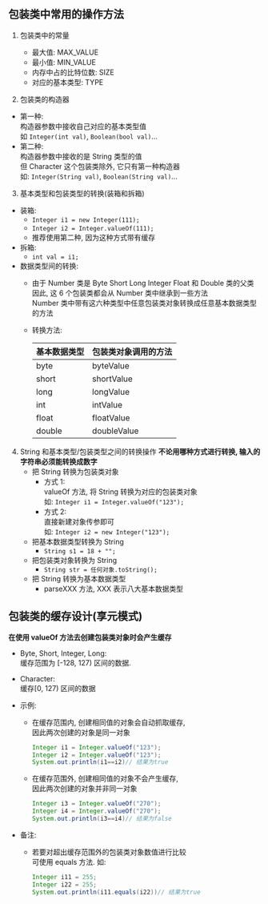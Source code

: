 ## 包装类中常用的操作方法
1. 包装类中的常量  
   - 最大值: MAX_VALUE
   - 最小值: MIN_VALUE
   - 内存中占的比特位数: SIZE
   - 对应的基本类型: TYPE
  
2. 包装类的构造器
- 第一种:  
  构造器参数中接收自己对应的基本类型值  
  如 `Integer(int val)`, `Boolean(bool val)`...
- 第二种:  
  构造器参数中接收的是 String 类型的值  
  但 Character 这个包装类除外, 它只有第一种构造器   
  如: `Integer(String val)`, `Boolean(String val)`...

3. 基本类型和包装类型的转换(装箱和拆箱)
- 装箱:  
  - `Integer i1 = new Integer(111);`
  - `Integer i2 = Integer.valueOf(111);`
  - 推荐使用第二种, 因为这种方式带有缓存
- 拆箱:  
  - `int val = i1;`
- 数据类型间的转换:  
  - 由于 Number 类是 Byte Short Long Integer Float 和 Double 类的父类  
    因此, 这 6 个包装类都会从 Number 类中继承到一些方法  
    Number 类中带有这六种类型中任意包装类对象转换成任意基本数据类型的方法
  - 转换方法:  
  
    基本数据类型| 包装类对象调用的方法  
    -|-  
    byte| byteValue
    short| shortValue
    long| longValue
    int| intValue
    float| floatValue
    double| doubleValue

4. String 和基本类型/包装类型之间的转换操作
   **不论用哪种方式进行转换, 输入的字符串必须能转换成数字**
   - 把 String 转换为包装类对象
     - 方式 1:   
       valueOf 方法, 将 String 转换为对应的包装类对象  
       如: `Integer i1 = Integer.valueOf("123");`
     - 方式 2:  
       直接新建对象传参即可  
       如: `Integer i2 = new Integer("123");`
   - 把基本数据类型转换为 String
     - `String s1 = 18 + "";`
   - 把包装类对象转换为 String
     - `String str = 任何对象.toString();`
   - 把 String 转换为基本数据类型
     - parseXXX 方法, XXX 表示八大基本数据类型


## 包装类的缓存设计(享元模式)
**在使用 valueOf 方法去创建包装类对象时会产生缓存**
- Byte, Short, Integer, Long:  
  缓存范围为 [-128, 127) 区间的数据.
- Character:  
  缓存[0, 127) 区间的数据

- 示例:  
  - 在缓存范围内, 创建相同值的对象会自动抓取缓存,  
    因此两次创建的对象是同一对象
    ```java
    Integer i1 = Integer.valueOf("123");
    Integer i2 = Integer.valueOf("123");
    System.out.println(i1==i2)// 结果为true
    ```
  - 在缓存范围外, 创建相同值的对象不会产生缓存,  
    因此两次创建的对象并非同一对象
    ```java
    Integer i3 = Integer.valueOf("270");
    Integer i4 = Integer.valueOf("270");
    System.out.println(i3==i4)// 结果为false
    ```
- 备注:  
  - 若要对超出缓存范围外的包装类对象数值进行比较  
    可使用 equals 方法.
    如: 
    ```java
    Integer i11 = 255;
    Integer i22 = 255;
    System.out.println(i11.equals(i22))// 结果为true
    ```